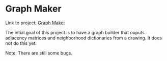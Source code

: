 # Graph Maker

Link to project: [Graph Maker](https://eric-conn.github.io/GraphMaker)

The intial goal of this project is to have a graph builder that ouputs adjacency matrices and neighborhood dictionaries from a drawing. It does not do this yet.

Note: There are still some bugs.
